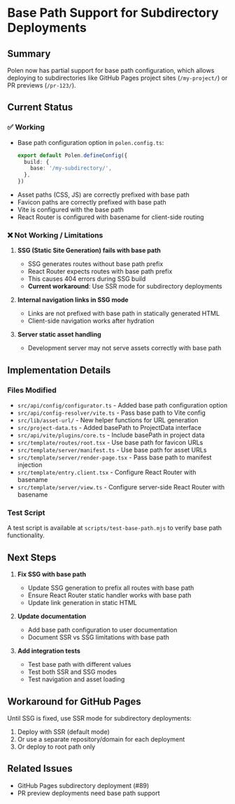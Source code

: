 # Base Path Support for Subdirectory Deployments

## Summary

Polen now has partial support for base path configuration, which allows deploying to subdirectories like GitHub Pages project sites (`/my-project/`) or PR previews (`/pr-123/`).

## Current Status

### ✅ Working

- Base path configuration option in `polen.config.ts`:
  ```typescript
  export default Polen.defineConfig({
    build: {
      base: '/my-subdirectory/',
    },
  })
  ```
- Asset paths (CSS, JS) are correctly prefixed with base path
- Favicon paths are correctly prefixed with base path
- Vite is configured with the base path
- React Router is configured with basename for client-side routing

### ❌ Not Working / Limitations

1. **SSG (Static Site Generation) fails with base path**
   - SSG generates routes without base path prefix
   - React Router expects routes with base path prefix
   - This causes 404 errors during SSG build
   - **Current workaround**: Use SSR mode for subdirectory deployments

2. **Internal navigation links in SSG mode**
   - Links are not prefixed with base path in statically generated HTML
   - Client-side navigation works after hydration

3. **Server static asset handling**
   - Development server may not serve assets correctly with base path

## Implementation Details

### Files Modified

- `src/api/config/configurator.ts` - Added base path configuration option
- `src/api/config-resolver/vite.ts` - Pass base path to Vite config
- `src/lib/asset-url/` - New helper functions for URL generation
- `src/project-data.ts` - Added basePath to ProjectData interface
- `src/api/vite/plugins/core.ts` - Include basePath in project data
- `src/template/routes/root.tsx` - Use base path for favicon URLs
- `src/template/server/manifest.ts` - Use base path for asset URLs
- `src/template/server/render-page.tsx` - Pass base path to manifest injection
- `src/template/entry.client.tsx` - Configure React Router with basename
- `src/template/server/view.ts` - Configure server-side React Router with basename

### Test Script

A test script is available at `scripts/test-base-path.mjs` to verify base path functionality.

## Next Steps

1. **Fix SSG with base path**
   - Update SSG generation to prefix all routes with base path
   - Ensure React Router static handler works with base path
   - Update link generation in static HTML

2. **Update documentation**
   - Add base path configuration to user documentation
   - Document SSR vs SSG limitations with base path

3. **Add integration tests**
   - Test base path with different values
   - Test both SSR and SSG modes
   - Test navigation and asset loading

## Workaround for GitHub Pages

Until SSG is fixed, use SSR mode for subdirectory deployments:

1. Deploy with SSR (default mode)
2. Or use a separate repository/domain for each deployment
3. Or deploy to root path only

## Related Issues

- GitHub Pages subdirectory deployment (#89)
- PR preview deployments need base path support
